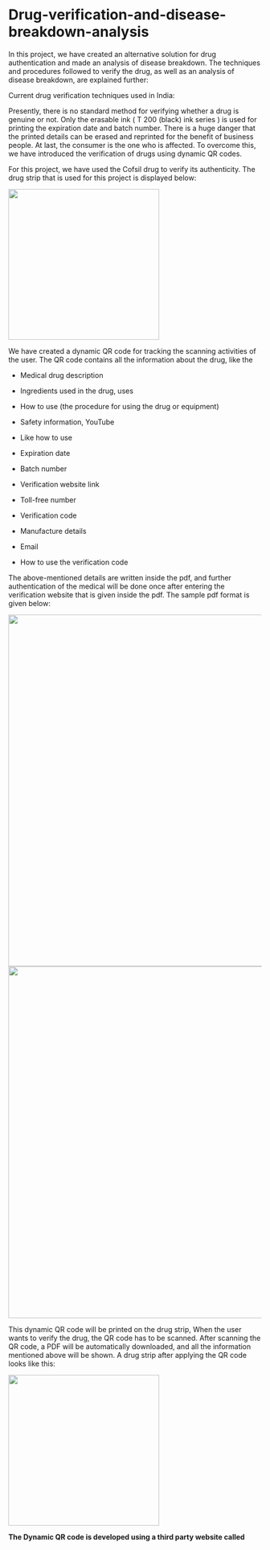 # Drug-verification-and-disease-breakdown-analysis

In this project, we have created an alternative solution for drug authentication and made an analysis of disease breakdown. The techniques and procedures followed to verify the drug, as well as an analysis of disease breakdown, are explained further:

Current drug verification techniques used in India:

Presently, there is no standard method for verifying whether a drug is genuine or not. Only the erasable ink ( T 200 (black) ink series ) is used for printing the expiration date and batch number. There is a huge danger that the printed details can be erased and reprinted for the benefit of business people. At last, the consumer is the one who is affected. To overcome this, we have introduced the verification of drugs using dynamic QR codes.

For this project, we have used the Cofsil drug to verify its authenticity. The drug strip that is used for this project is displayed below:

<img src="https://github.com/kailash3113/Drug-verification-and-disease-breakdown-analysis/assets/76155912/49a53e03-2b52-4690-b6e6-58f29526eed0" width=300, height=300>

We have created a dynamic QR code for tracking the scanning activities of the user. The QR code contains all the information about the drug, like the

* Medical drug description

* Ingredients used in the drug, uses

* How to use (the procedure for using the drug or equipment)

* Safety information, YouTube

* Like how to use

* Expiration date

* Batch number

* Verification website link

* Toll-free number

* Verification code

* Manufacture details

* Email

* How to use the verification code

The above-mentioned details are written inside the pdf, and further authentication of the medical will be done once after entering the verification website that is given inside the pdf. The sample pdf format is given below:

<img src="https://github.com/kailash3113/Drug-verification-and-disease-breakdown-analysis/assets/76155912/b31edad4-ca16-4a0d-946c-0ceb6f92897b" height=700 width=700>

<img src="https://github.com/kailash3113/Drug-verification-and-disease-breakdown-analysis/assets/76155912/f35a4974-4603-486a-bbee-ff86c59ab348" height=700 width=700>


This dynamic QR code will be printed on the drug strip, When the user wants to verify the drug, the QR code has to be scanned. After scanning the QR code, a PDF will be automatically downloaded, and all the information mentioned above will be shown. A drug strip after applying the QR code looks like this:

<img src="https://github.com/kailash3113/Drug-verification-and-disease-breakdown-analysis/assets/76155912/bd512d56-aad7-44a9-9800-6bdddaeacb9f" height=300 weidth=300 >

<b>The Dynamic QR code is developed using a third party website called</b> 



